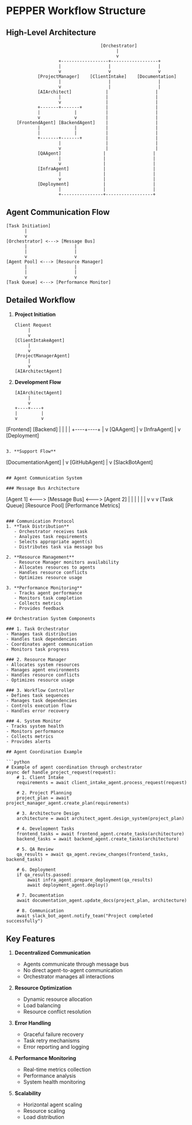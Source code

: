 # PEPPER Workflow Structure

## High-Level Architecture

```
                                    [Orchestrator]
                                          |
                                          v
                    +------------------+------------------+
                    |                  |                  |
                    v                  v                  v
            [ProjectManager]    [ClientIntake]    [Documentation]
                    |                  |                  |
                    v                  |                  |
            [AIArchitect]             |                  |
                    |                 |                  |
                    v                 |                  |
            +-------+-------+         |                  |
            |             |           |                  |
            v             v           |                  |
    [FrontendAgent] [BackendAgent]    |                  |
            |             |           |                  |
            |             |           |                  |
            +-------+-------+         |                  |
                    |                 |                  |
                    v                 |                  |
            [QAAgent]                |                  |
                    |                |                  |
                    v                |                  |
            [InfraAgent]             |                  |
                    |                |                  |
                    v                |                  |
            [Deployment]             |                  |
                    |                |                  |
                    +----------------+------------------+
```

## Agent Communication Flow

```
[Task Initiation]
       |
       v
[Orchestrator] <---> [Message Bus]
       |                  |
       |                  |
       v                  v
[Agent Pool] <---> [Resource Manager]
       |                  |
       |                  |
       v                  v
[Task Queue] <---> [Performance Monitor]
```

## Detailed Workflow

1. **Project Initiation**
   ```
   Client Request
        |
        v
   [ClientIntakeAgent]
        |
        v
   [ProjectManagerAgent]
        |
        v
   [AIArchitectAgent]
   ```

2. **Development Flow**
   ```
   [AIArchitectAgent]
        |
        v
   +----+----+
   |         |
   v         v
[Frontend] [Backend]
   |         |
   |         |
   +----+----+
        |
        v
   [QAAgent]
        |
        v
   [InfraAgent]
        |
        v
   [Deployment]
   ```

3. **Support Flow**
   ```
   [DocumentationAgent]
        |
        v
   [GitHubAgent]
        |
        v
   [SlackBotAgent]
   ```

## Agent Communication System

### Message Bus Architecture
```
[Agent 1] <---> [Message Bus] <---> [Agent 2]
    |               |               |
    |               |               |
    v               v               v
[Task Queue] [Resource Pool] [Performance Metrics]
```

### Communication Protocol
1. **Task Distribution**
   - Orchestrator receives task
   - Analyzes task requirements
   - Selects appropriate agent(s)
   - Distributes task via message bus

2. **Resource Management**
   - Resource Manager monitors availability
   - Allocates resources to agents
   - Handles resource conflicts
   - Optimizes resource usage

3. **Performance Monitoring**
   - Tracks agent performance
   - Monitors task completion
   - Collects metrics
   - Provides feedback

## Orchestration System Components

### 1. Task Orchestrator
- Manages task distribution
- Handles task dependencies
- Coordinates agent communication
- Monitors task progress

### 2. Resource Manager
- Allocates system resources
- Manages agent environments
- Handles resource conflicts
- Optimizes resource usage

### 3. Workflow Controller
- Defines task sequences
- Manages task dependencies
- Controls execution flow
- Handles error recovery

### 4. System Monitor
- Tracks system health
- Monitors performance
- Collects metrics
- Provides alerts

## Agent Coordination Example

```python
# Example of agent coordination through orchestrator
async def handle_project_request(request):
    # 1. Client Intake
    requirements = await client_intake_agent.process_request(request)
    
    # 2. Project Planning
    project_plan = await project_manager_agent.create_plan(requirements)
    
    # 3. Architecture Design
    architecture = await architect_agent.design_system(project_plan)
    
    # 4. Development Tasks
    frontend_tasks = await frontend_agent.create_tasks(architecture)
    backend_tasks = await backend_agent.create_tasks(architecture)
    
    # 5. QA Review
    qa_results = await qa_agent.review_changes(frontend_tasks, backend_tasks)
    
    # 6. Deployment
    if qa_results.passed:
        await infra_agent.prepare_deployment(qa_results)
        await deployment_agent.deploy()
    
    # 7. Documentation
    await documentation_agent.update_docs(project_plan, architecture)
    
    # 8. Communication
    await slack_bot_agent.notify_team("Project completed successfully")
```

## Key Features

1. **Decentralized Communication**
   - Agents communicate through message bus
   - No direct agent-to-agent communication
   - Orchestrator manages all interactions

2. **Resource Optimization**
   - Dynamic resource allocation
   - Load balancing
   - Resource conflict resolution

3. **Error Handling**
   - Graceful failure recovery
   - Task retry mechanisms
   - Error reporting and logging

4. **Performance Monitoring**
   - Real-time metrics collection
   - Performance analysis
   - System health monitoring

5. **Scalability**
   - Horizontal agent scaling
   - Resource scaling
   - Load distribution 